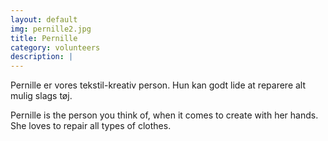 ```yaml
---
layout: default
img: pernille2.jpg
title: Pernille
category: volunteers
description: |
---
```

Pernille er vores tekstil-kreativ person.
Hun kan godt lide at reparere alt mulig slags tøj.

Pernille is the person you think of, when it comes to create with her hands.
She loves to repair all types of clothes.
